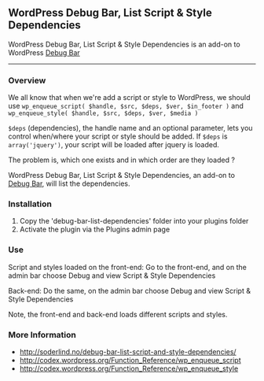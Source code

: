 
## WordPress Debug Bar, List Script &amp; Style Dependencies

WordPress Debug Bar, List Script &amp; Style Dependencies is an add-on to WordPress [Debug Bar](https://wordpress.org/plugins/debug-bar/)

-----------------------

### Overview

We all know that when we're add a script or style to WordPress, we should use `wp_enqueue_script( $handle, $src, $deps, $ver, $in_footer )` and `wp_enqueue_style( $handle, $src, $deps, $ver, $media )`

`$deps` (dependencies), the handle name and an optional parameter, lets you control when/where your script or style should be added. If `$deps` is `array('jquery')`, your script will be loaded after jquery is loaded.

The problem is, which one exists and in which order are they loaded ?

WordPress Debug Bar, List Script &amp; Style Dependencies, an add-on to [Debug Bar](https://wordpress.org/plugins/debug-bar/), will list the dependencies.

### Installation

1. Copy the 'debug-bar-list-dependencies' folder into your plugins folder
1. Activate the plugin via the Plugins admin page

### Use

Script and styles loaded on the front-end: Go to the front-end, and on the admin bar choose Debug and view Script & Style Dependencies

Back-end: Do the same, on the admin bar choose Debug and view Script & Style Dependencies

Note, the front-end and back-end loads different scripts and styles.


### More Information

* http://soderlind.no/debug-bar-list-script-and-style-dependencies/
* http://codex.wordpress.org/Function_Reference/wp_enqueue_script
* http://codex.wordpress.org/Function_Reference/wp_enqueue_style